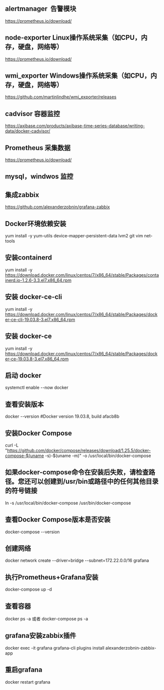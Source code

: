 ## alertmanager  告警模块
https://prometheus.io/download/

## node-exporter Linux操作系统采集（如CPU，内存，硬盘，网络等）
https://prometheus.io/download/

## wmi_exporter Windows操作系统采集（如CPU，内存，硬盘，网络等）
https://github.com/martinlindhe/wmi_exporter/releases

## cadvisor 容器监控
https://axibase.com/products/axibase-time-series-database/writing-data/docker-cadvisor/

## Prometheus 采集数据
https://prometheus.io/download/

## mysql，windwos 监控

## 集成zabbix
https://github.com/alexanderzobnin/grafana-zabbix

## Docker环境依赖安装
yum install -y yum-utils device-mapper-persistent-data lvm2 git vim net-tools

## 安装containerd
yum  install -y https://download.docker.com/linux/centos/7/x86_64/stable/Packages/containerd.io-1.2.6-3.3.el7.x86_64.rpm

## 安装 docker-ce-cli
yum install -y https://download.docker.com/linux/centos/7/x86_64/stable/Packages/docker-ce-cli-19.03.8-3.el7.x86_64.rpm

## 安装 docker-ce
yum install -y https://download.docker.com/linux/centos/7/x86_64/stable/Packages/docker-ce-19.03.8-3.el7.x86_64.rpm

## 启动 docker
systemctl enable --now docker

## 查看安装版本
docker --version
#Docker version 19.03.8, build afacb8b

## 安装Docker Compose
curl -L "https://github.com/docker/compose/releases/download/1.25.5/docker-compose-$(uname -s)-$(uname -m)" -o /usr/local/bin/docker-compose

## 如果docker-compose命令在安装后失败，请检查路径。您还可以创建到/usr/bin或路径中的任何其他目录的符号链接
ln -s /usr/local/bin/docker-compose /usr/bin/docker-compose

## 查看Docker Compose版本是否安装
docker-compose --version

## 创建网络
docker network create --driver=bridge --subnet=172.22.0.0/16 grafana

## 执行Prometheus+Grafana安装
docker-compose up -d

## 查看容器
docker ps -a 或者 docker-compose ps -a

## grafana安装zabbix插件
docker exec -it grafana grafana-cli plugins install alexanderzobnin-zabbix-app

## 重启grafana
docker restart grafana
